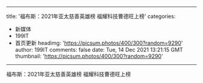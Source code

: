 
---
title: '福布斯：2021年亚太慈善英雄榜 福耀科技曹德旺上榜'
categories: 
 - 新媒体
 - 199IT
 - 首页更新
headimg: 'https://picsum.photos/400/300?random=9290'
author: 199IT
comments: false
date: Tue, 14 Dec 2021 13:21:15 GMT
thumbnail: 'https://picsum.photos/400/300?random=9290'
---

<div>   
福布斯：2021年亚太慈善英雄榜 福耀科技曹德旺上榜  
</div>
            